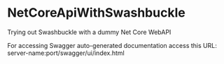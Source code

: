 # NetCoreApiWithSwashbuckle

Trying out Swashbuckle with a dummy Net Core WebAPI

For accessing Swagger auto-generated documentation access this URL:
server-name:port/swagger/ui/index.html
